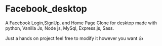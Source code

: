 # Facebook_desktop
 A Facebook Login,SignUp, and Home Page Clone for desktop made with python, Vanilla Js, Node js, MySql, Express.js, Sass.

 Just a hands on project feel free to modify it however you want 👍
